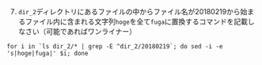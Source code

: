 7. `dir_2`ディレクトリにあるファイルの中からファイル名が20180219から始まるファイル内に含まれる文字列`hoge`を全て`fuga`に置換するコマンドを記載しなさい（可能であればワンライナー）
```
for i in `ls dir_2/* | grep -E ^dir_2/20180219`; do sed -i -e 's|hoge|fuga|' $i; done
```